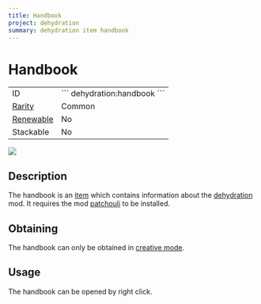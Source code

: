 ```yaml
---
title: Handbook
project: dehydration
summary: dehydration item handbook
---
```

# Handbook
<div class="main_table">
<div class="left_main_table">
<table class="left_table">
    <tbody>
        <tr>
            <td class="first-column">ID</td>
            <td class="second-column">
            ```
            dehydration:handbook
            ```
            </td>
        </tr>
        <tr id="linear-top">
            <td class="first-column"><a href="https://minecraft.wiki/w/Rarity" target="_blank">Rarity</a></td>
            <td class="second-column">Common</td>
        </tr>
        <tr id="linear-top">
            <td class="first-column"><a href="https://minecraft.wiki/w/Renewable_resource" target="_blank">Renewable</a></td>
            <td class="second-column">No</td>
        </tr>
        <tr id="linear-top">
            <td class="first-column">Stackable</td>
            <td class="second-column">No</td>
        </tr>
    </tbody>
</table>
</div>
<img src="/wiki/assets/dehydration/items/handbook.png" loading="lazy" class="right_img_table"/>
</div>

## Description
The handbook is an [item](https://minecraft.wiki/w/Item) which contains information about the [dehydration](/wiki/mods/Dehydration) mod. It requires the mod [patchouli](https://www.curseforge.com/minecraft/mc-mods/patchouli-fabric) to be installed.

## Obtaining
The handbook can only be obtained in [creative mode](https://minecraft.wiki/w/Creative).

## Usage
The handbook can be opened by right click.
